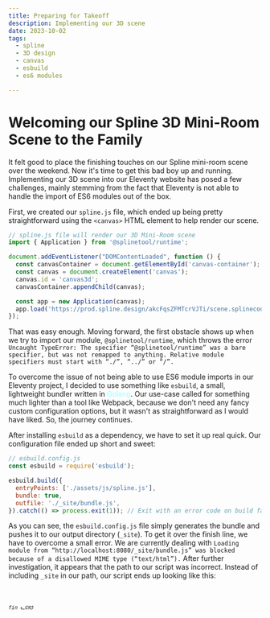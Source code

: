 ```yaml
---
title: Preparing for Takeoff
description: Implementing our 3D scene
date: 2023-10-02
tags:
  - spline
  - 3D design
  - canvas
  - esbuild
  - es6 modules

---
```


# Welcoming our Spline 3D Mini-Room Scene to the Family

It felt good to place the finishing touches on our Spline mini-room scene over the weekend. Now it's time to get this bad boy up and running. Implementing our 3D scene into our Eleventy website has posed a few challenges, mainly stemming from the fact that Eleventy is not able to handle the import of ES6 modules out of the box.

First, we created our `spline.js` file, which ended up being pretty straightforward using the `<canvas>` HTML element to help render our scene.

```javascript
// spline.js file will render our 3D Mini-Room scene
import { Application } from '@splinetool/runtime';

document.addEventListener("DOMContentLoaded", function () {
  const canvasContainer = document.getElementById('canvas-container');
  const canvas = document.createElement('canvas');
  canvas.id = 'canvas3d';
  canvasContainer.appendChild(canvas);

  const app = new Application(canvas);
  app.load('https://prod.spline.design/akcFqsZFMTcrVJTi/scene.splinecode');
});

```

That was easy enough. Moving forward, the first obstacle shows up when we try to import our module, `@splinetool/runtime`, which throws the error `Uncaught TypeError: The specifier “@splinetool/runtime” was a bare specifier, but was not remapped to anything. Relative module specifiers must start with “./”, “../” or “/”.`

To overcome the issue of not being able to use ES6 module imports in our Eleventy project, I decided to use something like `esbuild`, a small, lightweight bundler written in <span style="color:#99ffff">Golang</span>. Our use-case called for something much lighter than a tool like Webpack, because we don't need any fancy custom configuration options, but it wasn't as straightforward as I would have liked. So, the journey continues.

After installing `esbuild` as a dependency, we have to set it up real quick. Our configuration file ended up short and sweet:

```javascript
// esbuild.config.js
const esbuild = require('esbuild');

esbuild.build({
  entryPoints: ['./assets/js/spline.js'],
  bundle: true,
  outfile: './_site/bundle.js', 
}).catch(() => process.exit(1)); // Exit with an error code on build failure
```

As you can see, the `esbuild.config.js` file simply generates the bundle and pushes it to our output directory (`_site`). To get it over the finish line, we have to overcome a small error. We are currently dealing with `Loading module from “http://localhost:8080/_site/bundle.js” was blocked because of a disallowed MIME type (“text/html”).` After further investigation, it appears that the path to our script was incorrect. Instead of including `_site` in our path, our script ends up looking like this: <code> <script type="module" src="/bundle.js"></script> <code>


*fin* ᓚᘏᗢ